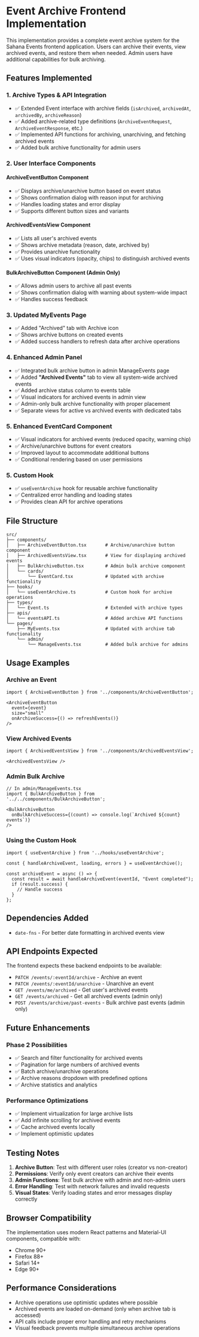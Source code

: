# Event Archive Frontend Implementation

This implementation provides a complete event archive system for the Sahana Events frontend application. Users can archive their events, view archived events, and restore them when needed. Admin users have additional capabilities for bulk archiving.

## Features Implemented

### 1. Archive Types & API Integration

- ✅ Extended Event interface with archive fields (`isArchived`, `archivedAt`, `archivedBy`, `archiveReason`)
- ✅ Added archive-related type definitions (`ArchiveEventRequest`, `ArchiveEventResponse`, etc.)
- ✅ Implemented API functions for archiving, unarchiving, and fetching archived events
- ✅ Added bulk archive functionality for admin users

### 2. User Interface Components

#### ArchiveEventButton Component

- ✅ Displays archive/unarchive button based on event status
- ✅ Shows confirmation dialog with reason input for archiving
- ✅ Handles loading states and error display
- ✅ Supports different button sizes and variants

#### ArchivedEventsView Component

- ✅ Lists all user's archived events
- ✅ Shows archive metadata (reason, date, archived by)
- ✅ Provides unarchive functionality
- ✅ Uses visual indicators (opacity, chips) to distinguish archived events

#### BulkArchiveButton Component (Admin Only)

- ✅ Allows admin users to archive all past events
- ✅ Shows confirmation dialog with warning about system-wide impact
- ✅ Handles success feedback

### 3. Updated MyEvents Page

- ✅ Added "Archived" tab with Archive icon
- ✅ Shows archive buttons on created events
- ✅ Added success handlers to refresh data after archive operations

### 4. Enhanced Admin Panel

- ✅ Integrated bulk archive button in admin ManageEvents page
- ✅ Added **"Archived Events"** tab to view all system-wide archived events
- ✅ Added archive status column to events table
- ✅ Visual indicators for archived events in admin view
- ✅ Admin-only bulk archive functionality with proper placement
- ✅ Separate views for active vs archived events with dedicated tabs

### 5. Enhanced EventCard Component

- ✅ Visual indicators for archived events (reduced opacity, warning chip)
- ✅ Archive/unarchive buttons for event creators
- ✅ Improved layout to accommodate additional buttons
- ✅ Conditional rendering based on user permissions

### 5. Custom Hook

- ✅ `useEventArchive` hook for reusable archive functionality
- ✅ Centralized error handling and loading states
- ✅ Provides clean API for archive operations

## File Structure

```
src/
├── components/
│   ├── ArchiveEventButton.tsx       # Archive/unarchive button component
│   ├── ArchivedEventsView.tsx       # View for displaying archived events
│   ├── BulkArchiveButton.tsx        # Admin bulk archive component
│   └── cards/
│       └── EventCard.tsx            # Updated with archive functionality
├── hooks/
│   └── useEventArchive.ts           # Custom hook for archive operations
├── types/
│   └── Event.ts                     # Extended with archive types
├── apis/
│   └── eventsAPI.ts                 # Added archive API functions
└── pages/
    ├── MyEvents.tsx                 # Updated with archive tab functionality
    └── admin/
        └── ManageEvents.tsx         # Added bulk archive for admins
```

## Usage Examples

### Archive an Event

```tsx
import { ArchiveEventButton } from '../components/ArchiveEventButton';

<ArchiveEventButton 
  event={event} 
  size="small"
  onArchiveSuccess={() => refreshEvents()}
/>
```

### View Archived Events

```tsx
import { ArchivedEventsView } from '../components/ArchivedEventsView';

<ArchivedEventsView />
```

### Admin Bulk Archive

```tsx
// In admin/ManageEvents.tsx
import { BulkArchiveButton } from '../../components/BulkArchiveButton';

<BulkArchiveButton 
  onBulkArchiveSuccess={(count) => console.log(`Archived ${count} events`)}
/>
```

### Using the Custom Hook

```tsx
import { useEventArchive } from '../hooks/useEventArchive';

const { handleArchiveEvent, loading, errors } = useEventArchive();

const archiveEvent = async () => {
  const result = await handleArchiveEvent(eventId, "Event completed");
  if (result.success) {
    // Handle success
  }
};
```

## Dependencies Added

- `date-fns` - For better date formatting in archived events view

## API Endpoints Expected

The frontend expects these backend endpoints to be available:

- `PATCH /events/:eventId/archive` - Archive an event
- `PATCH /events/:eventId/unarchive` - Unarchive an event
- `GET /events/me/archived` - Get user's archived events
- `GET /events/archived` - Get all archived events (admin only)
- `POST /events/archive/past-events` - Bulk archive past events (admin only)

## Future Enhancements

### Phase 2 Possibilities

- ✅ Search and filter functionality for archived events
- ✅ Pagination for large numbers of archived events
- ✅ Batch archive/unarchive operations
- ✅ Archive reasons dropdown with predefined options
- ✅ Archive statistics and analytics

### Performance Optimizations

- ✅ Implement virtualization for large archive lists
- ✅ Add infinite scrolling for archived events
- ✅ Cache archived events locally
- ✅ Implement optimistic updates

## Testing Notes

1. **Archive Button**: Test with different user roles (creator vs non-creator)
2. **Permissions**: Verify only event creators can archive their events
3. **Admin Functions**: Test bulk archive with admin and non-admin users
4. **Error Handling**: Test with network failures and invalid requests
5. **Visual States**: Verify loading states and error messages display correctly

## Browser Compatibility

The implementation uses modern React patterns and Material-UI components, compatible with:
- Chrome 90+
- Firefox 88+
- Safari 14+
- Edge 90+

## Performance Considerations

- Archive operations use optimistic updates where possible
- Archived events are loaded on-demand (only when archive tab is accessed)
- API calls include proper error handling and retry mechanisms
- Visual feedback prevents multiple simultaneous archive operations
